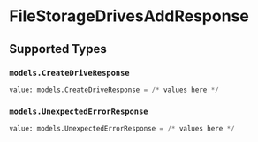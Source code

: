 # FileStorageDrivesAddResponse


## Supported Types

### `models.CreateDriveResponse`

```python
value: models.CreateDriveResponse = /* values here */
```

### `models.UnexpectedErrorResponse`

```python
value: models.UnexpectedErrorResponse = /* values here */
```


